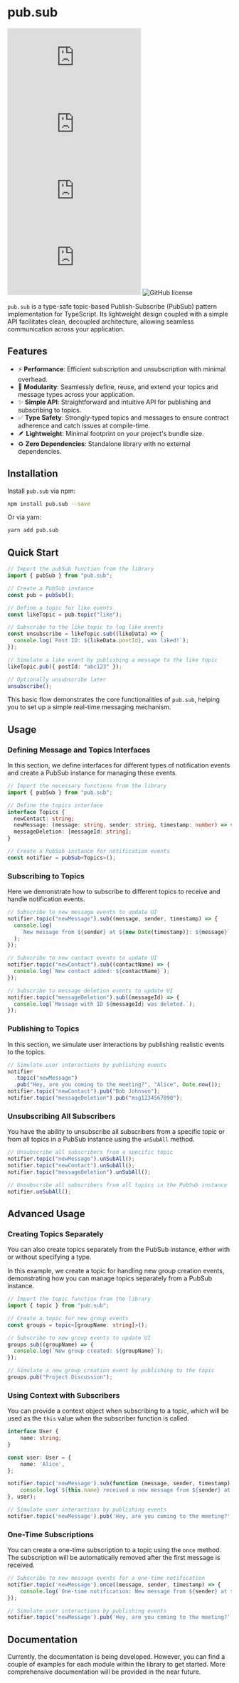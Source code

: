 # pub.sub

[![npm version](https://img.shields.io/npm/v/pub.sub)](https://www.npmjs.com/package/pub.sub)
[![downloads](https://img.shields.io/npm/dw/pub.sub)](https://www.npmjs.com/package/pub.sub)
[![bundle size](<https://img.shields.io/bundlejs/size/pub.sub?exports=pubSub%2Ctopic&label=bundlejs%20(gzip)>)](https://github.com/adv0cat/pub.sub)
![npm type definitions](https://img.shields.io/npm/types/pub.sub)
![GitHub license](https://img.shields.io/badge/license-MIT-blue.svg)

`pub.sub` is a type-safe topic-based Publish-Subscribe (PubSub) pattern implementation for TypeScript. Its lightweight design coupled with a simple API facilitates clean, decoupled architecture, allowing seamless communication across your application.

## Features

- ⚡ **Performance**: Efficient subscription and unsubscription with minimal overhead.
- 🧩 **Modularity**: Seamlessly define, reuse, and extend your topics and message types across your application.
- ✨ **Simple API**: Straightforward and intuitive API for publishing and subscribing to topics.
- ✅ **Type Safety**: Strongly-typed topics and messages to ensure contract adherence and catch issues at compile-time.
- 🪶 **Lightweight**: Minimal footprint on your project's bundle size.
- ♻️ **Zero Dependencies**: Standalone library with no external dependencies.

## Installation

Install `pub.sub` via npm:

```bash
npm install pub.sub --save
```

Or via yarn:

```bash
yarn add pub.sub
```

## Quick Start

```ts
// Import the pubSub function from the library
import { pubSub } from "pub.sub";

// Create a PubSub instance
const pub = pubSub();

// Define a topic for like events
const likeTopic = pub.topic("like");

// Subscribe to the like topic to log like events
const unsubscribe = likeTopic.sub((likeData) => {
  console.log(`Post ID: ${likeData.postId}, was liked!`);
});

// Simulate a like event by publishing a message to the like topic
likeTopic.pub({ postId: "abc123" });

// Optionally unsubscribe later
unsubscribe();
```

This basic flow demonstrates the core functionalities of `pub.sub`, helping you to set up a simple real-time messaging mechanism.

## Usage

### Defining Message and Topics Interfaces

In this section, we define interfaces for different types of notification events and create a PubSub instance for managing these events.

```ts
// Import the necessary functions from the library
import { pubSub } from "pub.sub";

// Define the topics interface
interface Topics {
  newContact: string;
  newMessage: (message: string, sender: string, timestamp: number) => void;
  messageDeletion: [messageId: string];
}

// Create a PubSub instance for notification events
const notifier = pubSub<Topics>();
```

### Subscribing to Topics

Here we demonstrate how to subscribe to different topics to receive and handle notification events.

```ts
// Subscribe to new message events to update UI
notifier.topic("newMessage").sub((message, sender, timestamp) => {
  console.log(
    `New message from ${sender} at ${new Date(timestamp)}: ${message}`,
  );
});

// Subscribe to new contact events to update UI
notifier.topic("newContact").sub((contactName) => {
  console.log(`New contact added: ${contactName}`);
});

// Subscribe to message deletion events to update UI
notifier.topic("messageDeletion").sub((messageId) => {
  console.log(`Message with ID ${messageId} was deleted.`);
});
```

### Publishing to Topics

In this section, we simulate user interactions by publishing realistic events to the topics.

```ts
// Simulate user interactions by publishing events
notifier
  .topic("newMessage")
  .pub("Hey, are you coming to the meeting?", "Alice", Date.now());
notifier.topic("newContact").pub("Bob Johnson");
notifier.topic("messageDeletion").pub("msg1234567890");
```

### Unsubscribing All Subscribers

You have the ability to unsubscribe all subscribers from a specific topic or from all topics in a PubSub instance using the `unSubAll` method.

```ts
// Unsubscribe all subscribers from a specific topic
notifier.topic("newMessage").unSubAll();
notifier.topic("newContact").unSubAll();
notifier.topic("messageDeletion").unSubAll();

// Unsubscribe all subscribers from all topics in the PubSub instance
notifier.unSubAll();
```

## Advanced Usage

### Creating Topics Separately

You can also create topics separately from the PubSub instance, either with or without specifying a type.

In this example, we create a topic for handling new group creation events, demonstrating how you can manage topics separately from a PubSub instance.

```ts
// Import the topic function from the library
import { topic } from "pub.sub";

// Create a topic for new group events
const groups = topic<[groupName: string]>();

// Subscribe to new group events to update UI
groups.sub((groupName) => {
  console.log(`New group created: ${groupName}`);
});

// Simulate a new group creation event by publishing to the topic
groups.pub("Project Discussion");
```

### Using Context with Subscribers

You can provide a context object when subscribing to a topic, which will be used as the `this` value when the subscriber function is called.

```ts
interface User {
    name: string;
}

const user: User = {
    name: 'Alice',
};

notifier.topic('newMessage').sub(function (message, sender, timestamp) {
    console.log(`${this.name} received a new message from ${sender} at ${new Date(timestamp)}: ${message}`);
}, user);

// Simulate user interactions by publishing events
notifier.topic('newMessage').pub('Hey, are you coming to the meeting?', 'Bob', Date.now());
```

### One-Time Subscriptions

You can create a one-time subscription to a topic using the `once` method. The subscription will be automatically removed after the first message is received.

```ts
// Subscribe to new message events for a one-time notification
notifier.topic('newMessage').once((message, sender, timestamp) => {
    console.log(`One-time notification: New message from ${sender} at ${new Date(timestamp)}: ${message}`);
});

// Simulate user interactions by publishing events
notifier.topic('newMessage').pub('Hey, are you coming to the meeting?', 'Bob', Date.now());
```

## Documentation

Currently, the documentation is being developed. However, you can find a couple of examples for each module within the library to get started. More comprehensive documentation will be provided in the near future.
